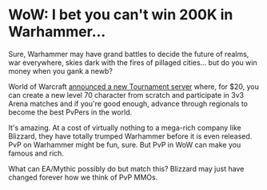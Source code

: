 # WoW: I bet you can't win 200K in Warhammer...

Sure, Warhammer may have grand battles to decide the future of realms, war everywhere, skies dark with the fires of pillaged cities... but do you win money when you gank a newb?

World of Warcraft [announced a new Tournament server](http://www.rockpapershotgun.com/?p=1130) where, for $20, you can create a new level 70 character from scratch and participate in 3v3 Arena matches and if you're good enough, advance through regionals to become the best PvPers in the world.

It's amazing. At a cost of virtually nothing to a mega-rich company like Blizzard, they have totally trumped Warhammer before it is even released. PvP on Warhammer might be fun, sure. But PvP in WoW can make you famous and rich.

What can EA/Mythic possibly do but match this? Blizzard may just have changed forever how we think of PvP MMOs.

